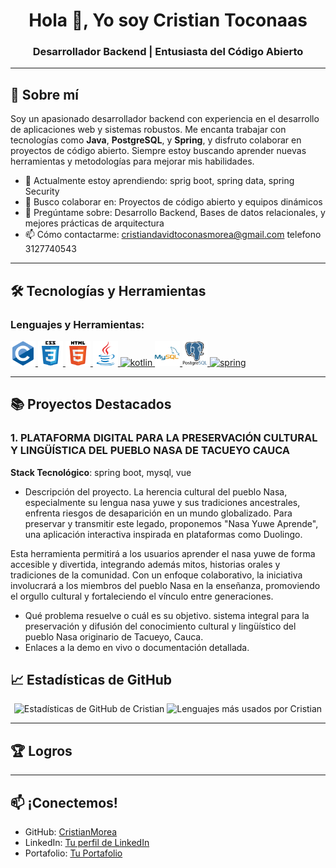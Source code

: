 <h1 align="center">Hola 👋, Yo soy Cristian Toconaas</h1>
<h3 align="center">Desarrollador Backend | Entusiasta del Código Abierto</h3>

---

## 🚀 Sobre mí

Soy un apasionado desarrollador backend con experiencia en el desarrollo de aplicaciones web y sistemas robustos. Me encanta trabajar con tecnologías como **Java**, **PostgreSQL**, y **Spring**, y disfruto colaborar en proyectos de código abierto. Siempre estoy buscando aprender nuevas herramientas y metodologías para mejorar mis habilidades.

- 🌱 Actualmente estoy aprendiendo: sprig boot, spring data, spring Security
- 👯 Busco colaborar en: Proyectos de código abierto y equipos dinámicos
- 💬 Pregúntame sobre: Desarrollo Backend, Bases de datos relacionales, y mejores prácticas de arquitectura
- 📫 Cómo contactarme: cristiandavidtoconasmorea@gmail.com   telefono 3127740543
---

## 🛠️ Tecnologías y Herramientas

<h3 align="left">Lenguajes y Herramientas:</h3>
<p align="left">
  <a href="https://www.cprogramming.com/" target="_blank" rel="noreferrer">
    <img src="https://raw.githubusercontent.com/devicons/devicon/master/icons/c/c-original.svg" alt="c" width="40" height="40"/>
  </a> 
  <a href="https://www.w3schools.com/css/" target="_blank" rel="noreferrer">
    <img src="https://raw.githubusercontent.com/devicons/devicon/master/icons/css3/css3-original-wordmark.svg" alt="css3" width="40" height="40"/>
  </a>
  <a href="https://www.w3.org/html/" target="_blank" rel="noreferrer">
    <img src="https://raw.githubusercontent.com/devicons/devicon/master/icons/html5/html5-original-wordmark.svg" alt="html5" width="40" height="40"/>
  </a>
  <a href="https://www.java.com" target="_blank" rel="noreferrer">
    <img src="https://raw.githubusercontent.com/devicons/devicon/master/icons/java/java-original.svg" alt="java" width="40" height="40"/>
  </a>
  <a href="https://kotlinlang.org" target="_blank" rel="noreferrer">
    <img src="https://www.vectorlogo.zone/logos/kotlinlang/kotlinlang-icon.svg" alt="kotlin" width="40" height="40"/>
  </a>
  <a href="https://www.mysql.com/" target="_blank" rel="noreferrer">
    <img src="https://raw.githubusercontent.com/devicons/devicon/master/icons/mysql/mysql-original-wordmark.svg" alt="mysql" width="40" height="40"/>
  </a> 
  <a href="https://www.postgresql.org" target="_blank" rel="noreferrer">
    <img src="https://raw.githubusercontent.com/devicons/devicon/master/icons/postgresql/postgresql-original-wordmark.svg" alt="postgresql" width="40" height="40"/>
  </a>
  <a href="https://spring.io/" target="_blank" rel="noreferrer">
    <img src="https://www.vectorlogo.zone/logos/springio/springio-icon.svg" alt="spring" width="40" height="40"/>
  </a>
</p>

---

## 📚 Proyectos Destacados

### 1. PLATAFORMA DIGITAL PARA LA PRESERVACIÓN CULTURAL Y LINGÜÍSTICA DEL PUEBLO NASA DE TACUEYO CAUCA
**Stack Tecnológico**: spring boot, mysql, vue

- Descripción del proyecto.
La herencia cultural del pueblo Nasa, especialmente su lengua nasa yuwe y sus tradiciones ancestrales, enfrenta riesgos de desaparición en un mundo globalizado. Para preservar y transmitir este legado, proponemos "Nasa Yuwe Aprende", una aplicación interactiva inspirada en plataformas como Duolingo.

Esta herramienta permitirá a los usuarios aprender el nasa yuwe de forma accesible y divertida, integrando además mitos, historias orales y tradiciones de la comunidad. Con un enfoque colaborativo, la iniciativa involucrará a los miembros del pueblo Nasa en la enseñanza, promoviendo el orgullo cultural y fortaleciendo el vínculo entre generaciones.
- Qué problema resuelve o cuál es su objetivo.
  sistema integral para la preservación y difusión del conocimiento cultural y lingüístico del pueblo Nasa originario de Tacueyo, Cauca.
- Enlaces a la demo en vivo o documentación detallada.

## 📈 Estadísticas de GitHub

<div align="center">
  <img src="https://github-readme-stats.vercel.app/api?username=CristianMorea&show_icons=true&theme=radical" alt="Estadísticas de GitHub de Cristian">
  <img src="https://github-readme-stats.vercel.app/api/top-langs/?username=CristianMorea&layout=compact&theme=radical" alt="Lenguajes más usados por Cristian">
</div>

---

## 🏆 Logros

---

## 📫 ¡Conectemos!

- GitHub: [CristianMorea](https://github.com/CristianMorea)
- LinkedIn: [Tu perfil de LinkedIn](https://linkedin.com/in/tu-linkedin)
- Portafolio: [Tu Portafolio](https://tu-portafolio.com)
